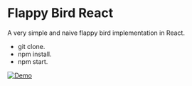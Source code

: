 # Flappy Bird React

A very simple and naive flappy bird implementation in React.

- git clone.
- npm install.
- npm start.

[![Demo](http://img.youtube.com/vi/mKlxGCgCm4U/0.jpg)](http://www.youtube.com/watch?v=mKlxGCgCm4U "")

